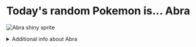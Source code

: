 # Today's random Pokemon is... Abra

![Abra shiny sprite](https://raw.githubusercontent.com/PokeAPI/sprites/master/sprites/pokemon/shiny/63.png)

<details>
<summary>Additional info about Abra</summary>

| srpite type | image |
|------|------|
| back_default | ![Abra back_default sprite](https://raw.githubusercontent.com/PokeAPI/sprites/master/sprites/pokemon/back/63.png) |
| back_shiny | ![Abra back_shiny sprite](https://raw.githubusercontent.com/PokeAPI/sprites/master/sprites/pokemon/back/shiny/63.png) |
| front_default | ![Abra front_default sprite](https://raw.githubusercontent.com/PokeAPI/sprites/master/sprites/pokemon/63.png) | </details>